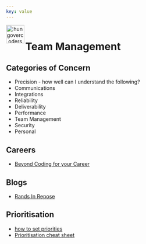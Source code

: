 ```yaml
---
key: value
---
```


<header class="site-header">
  <a href="https://blog.hungovercoders.com"><img alt="hungovercoders" src="../assets/logo3.ico"
    width=50px align="left"></a>
</header>

# Team Management

## Categories of Concern

* Precision - how well can I understand the following?
* Communications
* Integrations
* Reliability
* Deliverability
* Performance
* Team Management
* Security
* Personal

## Careers

* [Beyond Coding for your Career](https://gist.github.com/blueboxes/31f66638668cd932696e7c876cf6e75c)

## Blogs

* [Rands In Repose](https://randsinrepose.com/)

## Prioritisation 

* [how to set priorities](https://newsletter.techworld-with-milan.com/p/how-to-set-priorities?ref=dailydev)
* [Prioritisation cheat sheet](https://substackcdn.com/image/fetch/f_auto,q_auto:good,fl_progressive:steep/https%3A%2F%2Fsubstack-post-media.s3.amazonaws.com%2Fpublic%2Fimages%2F98a0d7ec-e598-42ad-8f0c-cdaed7b73389_2556x2734.png)
